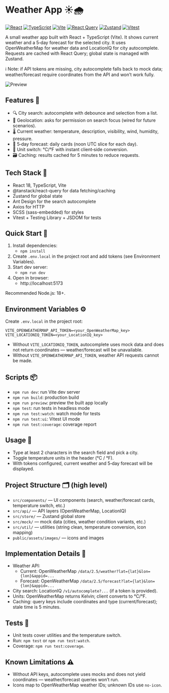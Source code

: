 # Weather App ☀️🌧️

[![React](https://img.shields.io/badge/React-18-61DAFB?logo=react&logoColor=white)](https://react.dev/)
[![TypeScript](https://img.shields.io/badge/TypeScript-4.9-3178C6?logo=typescript&logoColor=white)](https://www.typescriptlang.org/)
[![Vite](https://img.shields.io/badge/Vite-6.3-646CFF?logo=vite&logoColor=white)](https://vitejs.dev/)
[![React Query](https://img.shields.io/badge/React%20Query-5-EF4444?logo=reactquery&logoColor=white)](https://tanstack.com/query/latest)
[![Zustand](https://img.shields.io/badge/Zustand-5-3C3C3C)](https://zustand-demo.pmnd.rs/)
[![Vitest](https://img.shields.io/badge/Vitest-3-6E9F18?logo=vitest&logoColor=white)](https://vitest.dev/)

A small weather app built with React + TypeScript (Vite). It shows current weather and a 5‑day forecast for the selected city. It uses OpenWeatherMap for weather data and LocationIQ for city autocomplete. Requests are cached with React Query; global state is managed with Zustand.

ℹ️ Note: if API tokens are missing, city autocomplete falls back to mock data; weather/forecast require coordinates from the API and won’t work fully.

![Preview](public/assets/images/preview.gif)

## Features 🔎

- 🔍 City search: autocomplete with debounce and selection from a list.
- 📍 Geolocation: asks for permission on search focus (wired for future scenarios).
- 🌡️ Current weather: temperature, description, visibility, wind, humidity, pressure.
- 📅 5‑day forecast: daily cards (noon UTC slice for each day).
- 🔄 Unit switch: °C/°F with instant client‑side conversion.
- 🗃️ Caching: results cached for 5 minutes to reduce requests.

## Tech Stack 🧰

- React 18, TypeScript, Vite
- @tanstack/react-query for data fetching/caching
- Zustand for global state
- Ant Design for the search autocomplete
- Axios for HTTP
- SCSS (sass-embedded) for styles
- Vitest + Testing Library + JSDOM for tests

## Quick Start 🚀

1. Install dependencies:
   - `npm install`
2. Create `.env.local` in the project root and add tokens (see Environment Variables).
3. Start dev server:
   - `npm run dev`
4. Open in browser:
   - http://localhost:5173

Recommended Node.js: 18+.

## Environment Variables ⚙️

Create `.env.local` in the project root:

```
VITE_OPENWEATHERMAP_API_TOKEN=<your_OpenWeatherMap_key>
VITE_LOCATIONIQ_TOKEN=<your_LocationIQ_key>
```

- Without `VITE_LOCATIONIQ_TOKEN`, autocomplete uses mock data and does not return coordinates — weather/forecast will be unavailable.
- Without `VITE_OPENWEATHERMAP_API_TOKEN`, weather API requests cannot be made.

## Scripts 📦

- `npm run dev`: run Vite dev server
- `npm run build`: production build
- `npm run preview`: preview the built app locally
- `npm test`: run tests in headless mode
- `npm run test:watch`: watch mode for tests
- `npm run test:ui`: Vitest UI mode
- `npm run test:coverage`: coverage report

## Usage 🧭

- Type at least 2 characters in the search field and pick a city.
- Toggle temperature units in the header (°C / °F).
- With tokens configured, current weather and 5‑day forecast will be displayed.

## Project Structure 🗂️ (high level)

- `src/components/` — UI components (search, weather/forecast cards, temperature switch, etc.)
- `src/api/` — API layers (OpenWeatherMap, LocationIQ)
- `src/store/` — Zustand global store
- `src/mock/` — mock data (cities, weather condition variants, etc.)
- `src/util/` — utilities (string clean, temperature conversion, icon mapping)
- `public/assets/images/` — icons and images

## Implementation Details 🔧

- Weather API:
  - Current: OpenWeatherMap `/data/2.5/weather?lat={lat}&lon={lon}&appid=...`
  - Forecast: OpenWeatherMap `/data/2.5/forecast?lat={lat}&lon={lon}&appid=...`
- City search: LocationIQ `/v1/autocomplete?...` (if a token is provided).
- Units: OpenWeatherMap returns Kelvin; client converts to °C/°F.
- Caching: query keys include coordinates and type (current/forecast); stale time is 5 minutes.

## Tests 🧪

- Unit tests cover utilities and the temperature switch.
- Run: `npm test` or `npm run test:watch`.
- Coverage: `npm run test:coverage`.

## Known Limitations ⚠️

- Without API keys, autocomplete uses mocks and does not yield coordinates — weather/forecast queries won’t run.
- Icons map to OpenWeatherMap weather IDs; unknown IDs use `no-icon`.
